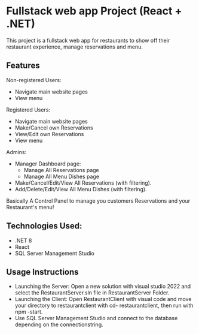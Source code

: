 
# Fullstack web app Project (React + .NET)

This project is a fullstack web app for restaurants to show off their restaurant experience, manage reservations and menu.

## Features
Non-registered Users:
- Navigate main website pages
- View menu

Registered Users:
- Navigate main website pages
- Make/Cancel own Reservations
- View/Edit own Reservations
- View menu

Admins:
- Manager Dashboard page:
   - Manage All Reservations page
   - Manage All Menu Dishes page
- Make/Cancel/Edit/View All Reservations (with filtering).
- Add/Delete/Edit/View All Menu Dishes (with filtering).

Basically A Control Panel to manage you customers Reservations and your Restaurant's menu!

## Technologies Used:
- .NET 8
- React
- SQL Server Management Studio
## Usage Instructions
- Launching the Server: Open a new solution with visual studio 2022 and select the RestaurantServer.sln file in RestaurantServer Folder.
- Launching the Client: Open RestaurantClient with visual code and move your directory to restaurantclient with cd- restaurantclient, then run with npm -start.
- Use SQL Server Management Studio and connect to the database depending on the connectionstring.
